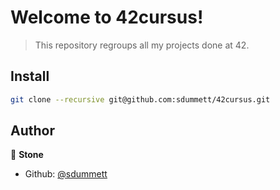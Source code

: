 # Welcome to 42cursus!

> This repository regroups all my projects done at 42.

## Install

```sh
git clone --recursive git@github.com:sdummett/42cursus.git
```

## Author

👤 **Stone**

* Github: [@sdummett](https://github.com/sdummett)
